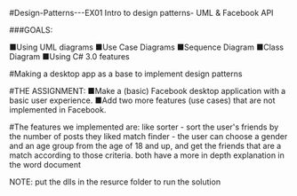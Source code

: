 #Design-Patterns---EX01
Intro to design patterns- UML & Facebook API

###GOALS:

■Using UML diagrams
■Use Case Diagrams
■Sequence Diagram
■Class Diagram
■Using C# 3.0 features

#Making a desktop app as a base to implement design patterns

#THE ASSIGNMENT:
■Make a (basic) Facebook desktop application with a basic user experience.
■Add two more features (use cases) that are not implemented in Facebook.

#The features we implemented are:
like sorter - sort the user's friends by the number of posts they liked
match finder - the user can choose a gender and an age group from the age of 18 and up, and get the friends that are a match according to those criteria.
both have a more in depth explanation in the word document

NOTE: put the dlls in the resurce folder to run the solution
